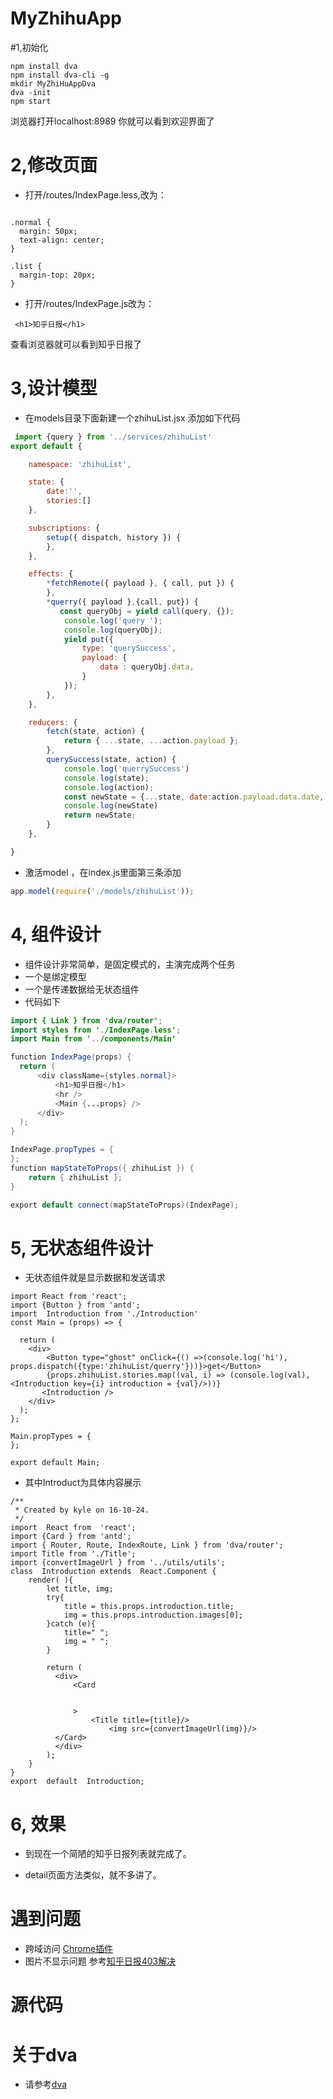 MyZhihuApp
====
#1,初始化
```
npm install dva
npm install dva-cli -g
mkdir MyZhiHuAppDva
dva -init
npm start
```
 浏览器打开localhost:8989 你就可以看到欢迎界面了
# 2,修改页面
- 打开/routes/IndexPage.less,改为：
```

.normal {
  margin: 50px;
  text-align: center;
}

.list {
  margin-top: 20px;
}

```
- 打开/routes/IndexPage.js改为：
```
 <h1>知乎日报</h1>
 ```
 查看浏览器就可以看到知乎日报了
 
# 3,设计模型 
- 在models目录下面新建一个zhihuList.jsx 添加如下代码
```javascript
 import {query } from '../services/zhihuList'
export default {

    namespace: 'zhihuList',

    state: {
        date:'',
        stories:[]
    },

    subscriptions: {
        setup({ dispatch, history }) {
        },
    },

    effects: {
        *fetchRemote({ payload }, { call, put }) {
        },
        *querry({ payload },{call, put}) {
           const queryObj = yield call(query, {});
            console.log('query ');
            console.log(queryObj);
            yield put({
                type: 'querySuccess',
                payload: {
                    data : queryObj.data,
                }
            });
        },
    },

    reducers: {
        fetch(state, action) {
            return { ...state, ...action.payload };
        },
        querySuccess(state, action) {
            console.log('querrySuccess')
            console.log(state);
            console.log(action);
            const newState = {...state, date:action.payload.data.date, stories:action.payload.data.stories};
            console.log(newState)
            return newState;
        }
    },

}
```
- 激活model ，在index.js里面第三条添加
```javascript
app.model(require('./models/zhihuList'));
```
# 4, 组件设计
- 组件设计非常简单，是固定模式的，主演完成两个任务
 -  一个是绑定模型
 - 一个是传递数据给无状态组件
- 代码如下
```java
import { Link } from 'dva/router';
import styles from './IndexPage.less';
import Main from '../components/Main'

function IndexPage(props) {
  return (
      <div className={styles.normal}>
          <h1>知乎日报</h1>
          <hr />
          <Main {...props} />
      </div>
  );
}

IndexPage.propTypes = {
};
function mapStateToProps({ zhihuList }) {
    return { zhihuList };
}

export default connect(mapStateToProps)(IndexPage);
```
# 5, 无状态组件设计
- 无状态组件就是显示数据和发送请求
```
import React from 'react';
import {Button } from 'antd';
import  Introduction from './Introduction'
const Main = (props) => {

  return (
    <div>
        <Button type="ghost" onClick={() =>(console.log('hi'), props.dispatch({type:'zhihuList/querry'}))}>get</Button>
        {props.zhihuList.stories.map((val, i) => (console.log(val), <Introduction key={i} introduction = {val}/>))}
       <Introduction />
    </div>
  );
};

Main.propTypes = {
};

export default Main;
```
- 其中Introduct为具体内容展示
```
/**
 * Created by kyle on 16-10-24.
 */
import  React from  'react';
import {Card } from 'antd';
import { Router, Route, IndexRoute, Link } from 'dva/router';
import Title from './Title';
import {convertImageUrl } from '../utils/utils';
class  Introduction extends  React.Component {
    render( ){
        let title, img;
        try{
            title = this.props.introduction.title;
            img = this.props.introduction.images[0];
        }catch (e){
            title=" ";
            img = " ";
        }

        return (
          <div>
              <Card


              >
                  <Title title={title}/>
                      <img src={convertImageUrl(img)}/>
          </Card>
          </div>
        );
    }
}
export  default  Introduction;
```
# 6, 效果
- 到现在一个简陋的知乎日报列表就完成了。

- detail页面方法类似，就不多讲了。
# 遇到问题
- 跨域访问
[Chrome插件](https://chrome.google.com/webstore/detail/allow-control-allow-origi/nlfbmbojpeacfghkpbjhddihlkkiljbi?hl=zh-CN)
- 图片不显示问题
参考[知乎日报403解决](http://www.yatessss.com/2016/07/08/%E4%BD%BF%E7%94%A8vue%E5%AE%8C%E6%88%90%E7%9F%A5%E4%B9%8E%E6%97%A5%E6%8A%A5web%E7%89%88.html)

# 源代码
  

# 关于dva
- 请参考[dva](https://github.com/dvajs/dva)
